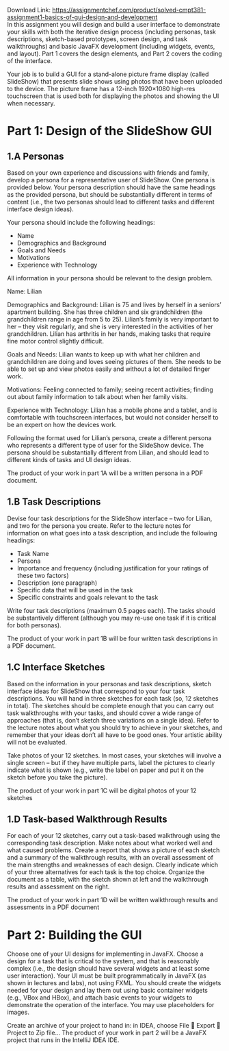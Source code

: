 Download Link: https://assignmentchef.com/product/solved-cmpt381-assignment1-basics-of-gui-design-and-development
<br>
In this assignment you will design and build a user interface to demonstrate your skills with both the iterative design process (including personas, task descriptions, sketch-based prototypes, screen design, and task walkthroughs) and basic JavaFX development (including widgets, events, and layout). Part 1 covers the design elements, and Part 2 covers the coding of the interface.

Your job is to build a GUI for a stand-alone picture frame display (called SlideShow) that presents slide shows using photos that have been uploaded to the device. The picture frame has a 12-inch 1920×1080 high-res touchscreen that is used both for displaying the photos and showing the UI when necessary.

<h1>Part 1: Design of the SlideShow GUI</h1>

<h2>1.A Personas</h2>

Based on your own experience and discussions with friends and family, develop a persona for a representative user of SlideShow. One persona is provided below. Your persona description should have the same headings as the provided persona, but should be substantially different in terms of content (i.e., the two personas should lead to different tasks and different interface design ideas).

Your persona should include the following headings:

<ul>

 <li>Name</li>

 <li>Demographics and Background</li>

 <li>Goals and Needs</li>

 <li>Motivations</li>

 <li>Experience with Technology</li>

</ul>

All information in your persona should be relevant to the design problem.

Name: Lilian

Demographics and Background: Lilian is 75 and lives by herself in a seniors’ apartment building. She has three children and six grandchildren (the grandchildren range in age from 5 to 25). Lilian’s family is very important to her – they visit regularly, and she is very interested in the activities of her grandchildren. Lilian has arthritis in her hands, making tasks that require fine motor control slightly difficult.

Goals and Needs: Lilian wants to keep up with what her children and grandchildren are doing and loves seeing pictures of them. She needs to be able to set up and view photos easily and without a lot of detailed finger work.

Motivations: Feeling connected to family; seeing recent activities; finding out about family information to talk about when her family visits.

Experience with Technology: Lilian has a mobile phone and a tablet, and is comfortable with touchscreen interfaces, but would not consider herself to be an expert on how the devices work.

Following the format used for Lilian’s persona, create a different persona who represents a different type of user for the SlideShow device. The persona should be substantially different from Lilian, and should lead to different kinds of tasks and UI design ideas.

The product of your work in part 1A will be a written persona in a PDF document.

<h2>1.B Task Descriptions</h2>

Devise four task descriptions for the SlideShow interface – two for Lilian, and two for the persona you create. Refer to the lecture notes for information on what goes into a task description, and include the following headings:

<ul>

 <li>Task Name</li>

 <li>Persona</li>

 <li>Importance and frequency (including justification for your ratings of these two factors)</li>

 <li>Description (one paragraph)</li>

 <li>Specific data that will be used in the task</li>

 <li>Specific constraints and goals relevant to the task</li>

</ul>

Write four task descriptions (maximum 0.5 pages each). The tasks should be substantively different (although you may re-use one task if it is critical for both personas).

The product of your work in part 1B will be four written task descriptions in a PDF document.

<h2>1.C Interface Sketches</h2>

Based on the information in your personas and task descriptions, sketch interface ideas for SlideShow that correspond to your four task descriptions. You will hand in three sketches for each task (so, 12 sketches in total). The sketches should be complete enough that you can carry out task walkthroughs with your tasks, and should cover a wide range of approaches (that is, don’t sketch three variations on a single idea). Refer to the lecture notes about what you should try to achieve in your sketches, and remember that your ideas don’t all have to be good ones. Your artistic ability will not be evaluated.

Take photos of your 12 sketches. In most cases, your sketches will involve a single screen – but if they have multiple parts, label the pictures to clearly indicate what is shown (e.g., write the label on paper and put it on the sketch before you take the picture).

The product of your work in part 1C will be digital photos of your 12 sketches

<h2>1.D Task-based Walkthrough Results</h2>

For each of your 12 sketches, carry out a task-based walkthrough using the corresponding task description. Make notes about what worked well and what caused problems. Create a report that shows a picture of each sketch and a summary of the walkthrough results, with an overall assessment of the main strengths and weaknesses of each design. Clearly indicate which of your three alternatives for each task is the top choice. Organize the document as a table, with the sketch shown at left and the walkthrough results and assessment on the right.

The product of your work in part 1D will be written walkthrough results and assessments in a PDF document

<h1>Part 2: Building the GUI</h1>

Choose one of your UI designs for implementing in JavaFX. Choose a design for a task that is critical to the system, and that is reasonably complex (i.e., the design should have several widgets and at least some user interaction). Your UI must be built programmatically in JavaFX (as shown in lectures and labs), not using FXML. You should create the widgets needed for your design and lay them out using basic container widgets (e.g., VBox and HBox), and attach basic events to your widgets to demonstrate the operation of the interface. You may use placeholders for images.

Create an archive of your project to hand in: in IDEA, choose File  Export  Project to Zip file… The product of your work in part 2 will be a JavaFX project that runs in the IntelliJ IDEA IDE.
